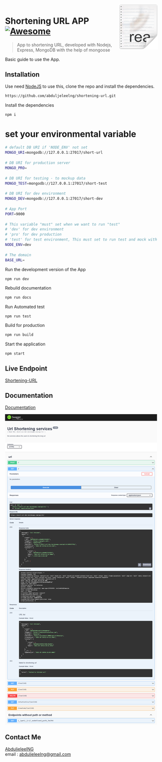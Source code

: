 <img src="icon.png" align="right" />

# Shortening URL APP [![Awesome](https://cdn.rawgit.com/sindresorhus/awesome/d7305f38d29fed78fa85652e3a63e154dd8e8829/media/badge.svg)](https://github.com/abduljeleelng/shortening-url#readme)
> App to shortening URL, developed with Nodejs, Express, MongoDB with the help of mongoose

Basic guide to use the App.

## Installation

Use need [NodeJS](https://nodejs.org/) to use this, clone the repo and install the dependencies.
```bash
https://github.com/abduljeleelng/shortening-url.git
```
Install the dependencies 

```bash
npm i
```
# set your environmental variable 
```bash
# default DB URI if 'NODE_ENV' not set 
MONGO_URI=mongodb://127.0.0.1:27017/short-url

# DB URI for production server  
MONGO_PRO=

# DB URI for testing - to mockup data
MONGO_TEST=mongodb://127.0.0.1:27017/short-test

# DB URI for dev environment
MONGO_DEV=mongodb://127.0.0.1:27017/short-dev

# App Port
PORT=9000

# This variable "must" set when we want to run "test" 
# 'dev' for dev environment 
# 'pro' for dev production 
# 'test' for test environment, This must set to run test and mock with mongo schema 
NODE_ENV=dev

# The domain  
BASE_URL=

```
Run the development version of the App 

```bash
npm run dev
```

Rebuild documentation

```bash
npm run docs
```

Run Automated test 

```
npm run test
```

Build for production 
```bash
npm run build
```
Start the application 

```bash
npm start
```

## Live Endpoint 
[Shortening-URL](https://short-url-dev.herokuapp.com/api/v1)

## Documentation
[Documentation](https://short-url-dev.herokuapp.com/api/v1/doc/)

<img src="documentation.png" align="center" />

## Contact Me
[AbduljeleelNG](mailto:abduljeleelng@gmail.com) <br />
email : abduljeleelng@gmail.com

